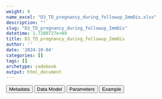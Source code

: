 ```yaml
---
weight: 9
name_excel: "D3_TD_pregnancy_during_followup_ImmDis.xlsx"
description: ""
slug: "D3_TD_pregnancy_during_followup_ImmDis"
datetime: 1.7280727e+09
title: D3_TD_pregnancy_during_followup_ImmDis
author: ''
date: '2024-10-04'
categories: []
tags: []
archetype: codebook
output: html_document
---
```


<script src="/rmarkdown-libs/core-js/shim.min.js"></script>
<script src="/rmarkdown-libs/react/react.min.js"></script>
<script src="/rmarkdown-libs/react/react-dom.min.js"></script>
<script src="/rmarkdown-libs/reactwidget/react-tools.umd.cjs"></script>
<script src="/rmarkdown-libs/htmlwidgets/htmlwidgets.js"></script>
<link href="/rmarkdown-libs/reactable/reactable.css" rel="stylesheet" />
<script src="/rmarkdown-libs/reactable-binding/reactable.js"></script>
<div class="tab">
<button class="tablinks" onclick="openCity(event, &#39;Metadata&#39;)" id="defaultOpen">Metadata</button>
<button class="tablinks" onclick="openCity(event, &#39;Data Model&#39;)">Data Model</button>
<button class="tablinks" onclick="openCity(event, &#39;Parameters&#39;)">Parameters</button>
<button class="tablinks" onclick="openCity(event, &#39;Example&#39;)">Example</button>
</div>
<div id="Metadata" class="tabcontent">
<div id="htmlwidget-1" class="reactable html-widget" style="width:auto;height:600px;"></div>
<script type="application/json" data-for="htmlwidget-1">{"x":{"tag":{"name":"Reactable","attribs":{"data":{"metadata_name":["Name of the dataset","Content of the dataset","Unit of observation","Dataset where the list of UoOs is fully listed and with 1 record per UoO","How many observations per UoO","NxUoO","Variables capturing the UoO","Primary key","Parameters",null,null,null,null,null,null,null,null,null,null,null],"metadata_content":["D3_TD_pregnancy_during_followup_{ImmDis}","Time-dependent dataset stating when a person in follow-up in the cohort of {ImmDis} is pregnant. Unlike inD3_pregnancy_while_in_followup_periods_in_cohort_{ImmDis}, in this dataset there is no memory of which oregnancy is involved, this dataset is only meant to label person-time in followup as pregnant or non-pregnant","person in follow-up in the cohort of {ImmDis}","D3_cohort_{ImmDis} where entering_follow_up_ {ImmDis} == 1","as many as the status of pregnancy change value during the followup periods",">= 0","person_id","person_id start_record_d","ImmDis",null,null,null,null,null,null,null,null,null,null,null]},"columns":[{"id":"metadata_name","name":"metadata_name","type":"character"},{"id":"metadata_content","name":"metadata_content","type":"character"}],"sortable":false,"searchable":true,"pagination":false,"highlight":true,"bordered":true,"striped":true,"style":{"maxWidth":1800},"height":"600px","dataKey":"c79000f109058e4f56e676753143e05b"},"children":[]},"class":"reactR_markup"},"evals":[],"jsHooks":[]}</script>
</div>
<div id="Data Model" class="tabcontent">
<div id="htmlwidget-2" class="reactable html-widget" style="width:auto;height:600px;"></div>
<script type="application/json" data-for="htmlwidget-2">{"x":{"tag":{"name":"Reactable","attribs":{"data":{"Varname":["person_id","start_record_d","end_record_d","pregnancy_{ImmDis}",null,null,null,null,null,null,null,null,null,null,null,null,null,null,null,null],"Description":[null,"start of the value 'pregnancy'","end of the value 'pregnancy'","always 1 (non-pregnant periods are not listed in the dataset)",null,null,null,null,null,null,null,null,null,null,null,null,null,null,null,null],"Format":[null,null,null,null,null,null,null,null,null,null,null,null,null,null,null,null,null,null,null,null],"Vocabulary":[null,null,null,null,null,null,null,null,null,null,null,null,null,null,null,null,null,null,null,null],"Description / Notes":[null,null,null,null,null,null,null,null,null,null,null,null,null,null,null,null,null,null,null,null],"Parameters":[null,null,null,null,null,null,null,null,null,null,null,null,null,null,null,null,null,null,null,null],"Source tables and variables":[null,null,null,null,null,null,null,null,null,null,null,null,null,null,null,null,null,null,null,null],"Retrieved":["yes","yes","yes",null,null,null,null,null,null,null,null,null,null,null,null,null,null,null,null,null],"Calculated":[null,null,null,null,null,null,null,null,null,null,null,null,null,null,null,null,null,null,null,null],"Algorithm_id":[null,null,null,null,null,null,null,null,null,null,null,null,null,null,null,null,null,null,null,null],"Rule":[null,null,null,null,null,null,null,null,null,null,null,null,null,null,null,null,null,null,null,null]},"columns":[{"id":"Varname","name":"Varname","type":"character"},{"id":"Description","name":"Description","type":"character"},{"id":"Format","name":"Format","type":"logical"},{"id":"Vocabulary","name":"Vocabulary","type":"logical"},{"id":"Description / Notes","name":"Description / Notes","type":"logical"},{"id":"Parameters","name":"Parameters","type":"logical"},{"id":"Source tables and variables","name":"Source tables and variables","type":"logical"},{"id":"Retrieved","name":"Retrieved","type":"character"},{"id":"Calculated","name":"Calculated","type":"logical"},{"id":"Algorithm_id","name":"Algorithm_id","type":"logical"},{"id":"Rule","name":"Rule","type":"logical"}],"sortable":false,"searchable":true,"pagination":false,"highlight":true,"bordered":true,"striped":true,"style":{"maxWidth":1800},"height":"600px","dataKey":"6e0ace4035c18c5d275fb31810217415"},"children":[]},"class":"reactR_markup"},"evals":[],"jsHooks":[]}</script>
</div>
<div id="Parameters" class="tabcontent">
<div id="htmlwidget-3" class="reactable html-widget" style="width:auto;height:600px;"></div>
<script type="application/json" data-for="htmlwidget-3">{"x":{"tag":{"name":"Reactable","attribs":{"data":{"parameter":["ImmDis","ImmDis","ImmDis","ImmDis","ImmDis","ImmDis","ImmDis","ImmDis","ImmDis","ImmDis",null,null,null,null,null,null,null,null,null,null],"value":["E_GRAVES_AESI","Im_HASHIMOTO_AESI","V_PAN_AESI","M_ARTRHEU_AESI","M_ARTPSORIATIC_AESI","N_DEMYELMS_AESI","SK_ERYTHEMANODOSUM_AESI","Im_SLE_AESI","D_ULCERATIVECOLITIS_AESI","D_HEPATITISAUTOIMMUNE_AESI",null,null,null,null,null,null,null,null,null,null],"label":["Graves","Hashimoto","Polyarteritis nodose","Rheumatoid arthritis","Psoriatic arthritis","Multiple sclerosis","Erythema nodosum","SLE","Ulcerative colitis","Autoimmune hepatitis",null,null,null,null,null,null,null,null,null,null],"parameter_in_program":["immune_diseases_in_the_study","immune_diseases_in_the_study","immune_diseases_in_the_study","immune_diseases_in_the_study","immune_diseases_in_the_study","immune_diseases_in_the_study","immune_diseases_in_the_study","immune_diseases_in_the_study","immune_diseases_in_the_study","immune_diseases_in_the_study",null,null,null,null,null,null,null,null,null,null],"set_in_step":[null,null,null,null,null,null,null,null,null,null,null,null,null,null,null,null,null,null,null,null],"notes":[null,null,null,null,null,null,null,null,null,null,null,null,null,null,null,null,null,null,null,null]},"columns":[{"id":"parameter","name":"parameter","type":"character"},{"id":"value","name":"value","type":"character"},{"id":"label","name":"label","type":"character"},{"id":"parameter_in_program","name":"parameter_in_program","type":"character"},{"id":"set_in_step","name":"set_in_step","type":"logical"},{"id":"notes","name":"notes","type":"logical"}],"sortable":false,"searchable":true,"pagination":false,"highlight":true,"bordered":true,"striped":true,"style":{"maxWidth":1800},"height":"600px","dataKey":"43e20ea6d74466c41071f549c1995617"},"children":[]},"class":"reactR_markup"},"evals":[],"jsHooks":[]}</script>
</div>
<div id="Example" class="tabcontent">
<div id="htmlwidget-4" class="reactable html-widget" style="width:auto;height:600px;"></div>
<script type="application/json" data-for="htmlwidget-4">{"x":{"tag":{"name":"Reactable","attribs":{"data":{"D3_TD_pregnancy_during_followup_{ImmDis}":["person_id","P01","P02","P02","P02","P03","P03","P04","P04","P04",null,null,null,null,null,"D3_pregnancy_while_in_followup_periods_in_cohort_{ImmDis}","pregnancy_id","P01_2","P02_1","P02_1"],"...2":["start_record_d","501","451","690","941","450","900","500","620","770",null,null,null,null,null,null,"pregnancy_start_date","450","450","450"],"...3":["end_record_d","680","499","730","1000","730","1180","520","680","780",null,null,null,null,null,null,"pregnancy_end_date","730","730","730"],"...4":["pregnancy_{ImmDis}","1","1","1","1","1","1","1","1","1",null,null,null,null,null,null,"person_id","P01","P02","P02"],"...5":[null,null,null,null,null,null,null,null,null,null,null,null,null,null,null,null,"number_of_period_{ImmDis}","1","1","2"],"...6":[null,null,null,null,null,null,null,null,null,null,null,null,null,null,null,null,"start_period_{ImmDis}_d","501","451","690"],"...7":[null,null,null,null,null,null,null,null,null,null,null,null,null,null,null,null,"end_period_{ImmDis}_d","680","499","799"],"...8":[null,null,null,null,null,null,null,null,null,null,null,null,null,null,null,null,"cause_end_period_{ImmDis}","4","4","5"],"...9":[null,null,null,null,null,null,null,null,null,null,null,null,null,null,null,null,"start_period_in_this_pregnancy_{ImmDis}_d","501","451","690"],"...10":[null,null,null,null,null,null,null,null,null,null,null,null,null,null,null,null,"end_period_in_this_pregnancy_{ImmDis}_d","680","499","730"],"...11":[null,null,null,null,null,null,null,null,null,null,null,null,null,null,null,null,"number_of_period_in_this_pregnancy_{ImmDis}","1","1","2"]},"columns":[{"id":"D3_TD_pregnancy_during_followup_{ImmDis}","name":"D3_TD_pregnancy_during_followup_{ImmDis}","type":"character"},{"id":"...2","name":"...2","type":"character"},{"id":"...3","name":"...3","type":"character"},{"id":"...4","name":"...4","type":"character"},{"id":"...5","name":"...5","type":"character"},{"id":"...6","name":"...6","type":"character"},{"id":"...7","name":"...7","type":"character"},{"id":"...8","name":"...8","type":"character"},{"id":"...9","name":"...9","type":"character"},{"id":"...10","name":"...10","type":"character"},{"id":"...11","name":"...11","type":"character"}],"sortable":false,"searchable":true,"pagination":false,"highlight":true,"bordered":true,"striped":true,"style":{"maxWidth":1800},"height":"600px","dataKey":"d5561f7aa75f5d307059cf0f9f2d7517"},"children":[]},"class":"reactR_markup"},"evals":[],"jsHooks":[]}</script>
</div>

